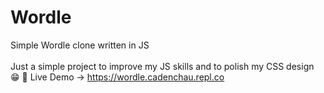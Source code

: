 # Wordle
Simple Wordle clone written in JS <br>
<br>
Just a simple project to improve my JS skills and to polish my CSS design 😁
🔴 Live Demo -> https://wordle.cadenchau.repl.co
